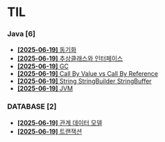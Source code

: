 # TIL
 
### Java [6]
- [**[2025-06-19]**  동기화](https://github.com/A-lass/TIL/blob/main/Java/동기화.md)
- [**[2025-06-19]**  추상클래스와 인터페이스](https://github.com/A-lass/TIL/blob/main/Java/추상클래스와_인터페이스.md)
- [**[2025-06-19]**  GC](https://github.com/A-lass/TIL/blob/main/Java/GC.md)
- [**[2025-06-19]**  Call By Value vs Call By Reference](https://github.com/A-lass/TIL/blob/main/Java/Call_By_Value_vs_Call_By_Reference.md)
- [**[2025-06-19]**  String StringBuilder StringBuffer](https://github.com/A-lass/TIL/blob/main/Java/String_StringBuilder_StringBuffer.md)
- [**[2025-06-19]**  JVM](https://github.com/A-lass/TIL/blob/main/Java/JVM.md)
### DATABASE [2]
- [**[2025-06-19]**  관계 데이터 모델](https://github.com/A-lass/TIL/blob/main/DATABASE/관계_데이터_모델.md)
- [**[2025-06-19]**  트랜잭션](https://github.com/A-lass/TIL/blob/main/DATABASE/트랜잭션.md)
